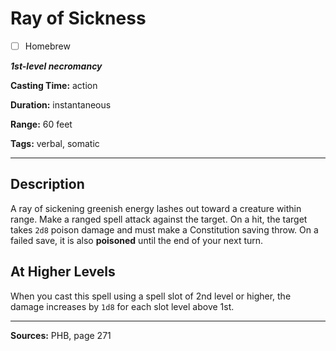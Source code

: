 # Ray of Sickness

- [ ] Homebrew

***1st-level necromancy***

**Casting Time:** action

**Duration:** instantaneous

**Range:** 60 feet

**Tags:** verbal, somatic

---

## Description
A ray of sickening greenish energy lashes out toward a creature within range.
Make a ranged spell attack against the target.
On a hit, the target takes `2d8` poison damage and must make a Constitution saving throw.
On a failed save, it is also **poisoned** until the end of your next turn.

## At Higher Levels
When you cast this spell using a spell slot of 2nd level or higher, the damage increases by `1d8` for each slot level above 1st.

---

**Sources:** PHB, page 271
